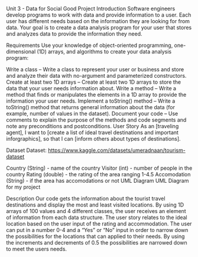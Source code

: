 Unit 3 - Data for Social Good Project
Introduction
Software engineers develop programs to work with data and provide information to a user. Each user has different needs based on the information they are looking for from data. Your goal is to create a data analysis program for your user that stores and analyzes data to provide the information they need.

Requirements
Use your knowledge of object-oriented programming, one-dimensional (1D) arrays, and algorithms to create your data analysis program:

Write a class – Write a class to represent your user or business and store and analyze their data with no-argument and parameterized constructors.
Create at least two 1D arrays – Create at least two 1D arrays to store the data that your user needs information about.
Write a method – Write a method that finds or manipulates the elements in a 1D array to provide the information your user needs.
Implement a toString() method – Write a toString() method that returns general information about the data (for example, number of values in the dataset).
Document your code – Use comments to explain the purpose of the methods and code segments and note any preconditions and postconditions.
User Story
As an [traveling agent],
I want to [create a list of ideal travel destinations and important inforgraphics],
so that I can [inform others about types of destinations].

Dataset
Dataset: https://www.kaggle.com/datasets/umeradnaan/tourism-dataset

Country (String) - name of the country
Visitor (int) - number of people in the country
Rating (double) - the rating of the area ranging 1-4.5
Accomodation (String) - if the area has accomodations or not
UML Diagram
UML Diagram for my project

Description
Our code gets the information about the tourist travel destinations and display the most and least visited locations. By using 1D arrays of 100 values and 4 different classes, the user receives an element of information from each data structure. The user story relates to the ideal location based on the user input of the rating and accommodation. The user can put in a number 0-4 and a “Yes” or “No” input in order to narrow down the possibilities for the locations that can applied to their needs. By using the increments and decrements of 0.5 the possibilities are narrowed down to meet the users needs.
